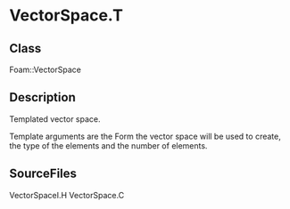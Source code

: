 # VectorSpace.T 
## Class
Foam::VectorSpace

## Description
Templated vector space.

Template arguments are the Form the vector space will be used to create,
the type of the elements and the number of elements.

## SourceFiles
VectorSpaceI.H
VectorSpace.C

